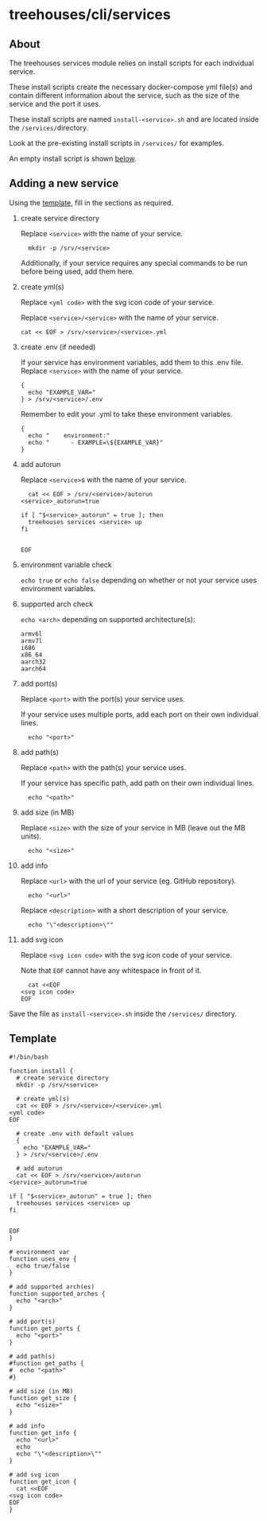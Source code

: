 # treehouses/cli/services

## About
The treehouses services module relies on install scripts for each individual service.

These install scripts create the necessary docker-compose yml file(s) and contain different information about the service, such as the size of the service and the port it uses.

These install scripts are named `install-<service>.sh` and are located inside the `/services/`directory.

Look at the pre-existing install scripts in `/services/` for examples.

An empty install script is shown [below](#Template).

## Adding a new service
Using the [template](#Template), fill in the sections as required.

1. create service directory

   Replace `<service>` with the name of your service.
   ```
     mkdir -p /srv/<service>
   ```

   Additionally, if your service requires any special commands to be run before being used, add them here.

1. create yml(s)

   Replace `<yml code>` with the svg icon code of your service.

   Replace `<service>/<service>` with the name of your service.
   ```
   cat << EOF > /srv/<service>/<service>.yml
   ```

1. create .env (if needed)

   If your service has environment variables, add them to this .env file.
   Replace `<service>` with the name of your service.
   ```
   {
     echo "EXAMPLE_VAR="
   } > /srv/<service>/.env
   ```

   Remember to edit your .yml to take these environment variables.
   ```
   {
     echo "    environment:"
     echo "      - EXAMPLE=\${EXAMPLE_VAR}"
   }
   ```

1. add autorun

   Replace `<service>`s with the name of your service.
   ```
     cat << EOF > /srv/<service>/autorun
   <service>_autorun=true

   if [ "$<service>_autorun" = true ]; then
     treehouses services <service> up
   fi


   EOF
   ```

1. environment variable check

   `echo true` or `echo false` depending on whether or not your service uses environment variables.
   
1. supported arch check

   `echo <arch>` depending on supported architecture(s):
     ```
     armv6l
     armv7l
     i686
     x86_64
     aarch32
     aarch64
     ```

1. add port(s)

   Replace `<port>` with the port(s) your service uses.

   If your service uses multiple ports, add each port on their own individual lines.
   ```
     echo "<port>"
   ```

1. add path(s)

   Replace `<path>` with the path(s) your service uses.

   If your service has specific path, add path on their own individual lines.
   ```
     echo "<path>"
   ```

1. add size (in MB)

   Replace `<size>` with the size of your service in MB (leave out the MB units).
   ```
     echo "<size>"
   ```

1. add info

   Replace `<url>` with the url of your service (eg. GitHub repository).
   ```
     echo "<url>"
   ```

   Replace `<description>` with a short description of your service.
   ```
     echo "\"<description>\""
   ```

1. add svg icon

   Replace `<svg icon code>` with the svg icon code of your service.

   Note that `EOF` cannot have any whitespace in front of it.
   ```
     cat <<EOF
   <svg icon code>
   EOF
   ```

Save the file as `install-<service>.sh` inside the `/services/` directory.

## Template
```
#!/bin/bash

function install {
  # create service directory
  mkdir -p /srv/<service>

  # create yml(s)
  cat << EOF > /srv/<service>/<service>.yml
<yml code>
EOF

  # create .env with default values
  {
    echo "EXAMPLE_VAR="
  } > /srv/<service>/.env

  # add autorun
  cat << EOF > /srv/<service>/autorun
<service>_autorun=true

if [ "$<service>_autorun" = true ]; then
  treehouses services <service> up
fi


EOF
}

# environment var
function uses_env {
  echo true/false
}

# add supported arch(es)
function supported_arches {
  echo "<arch>"
}

# add port(s)
function get_ports {
  echo "<port>"
}

# add path(s)
#function get_paths {
#  echo "<path>"
#}

# add size (in MB)
function get_size {
  echo "<size>"
}

# add info
function get_info {
  echo "<url>"
  echo
  echo "\"<description>\""
}

# add svg icon
function get_icon {
  cat <<EOF
<svg icon code>
EOF
}
```
